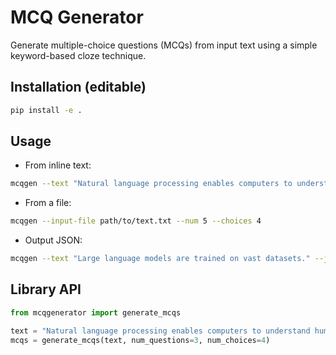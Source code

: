 MCQ Generator
=============

Generate multiple-choice questions (MCQs) from input text using a simple keyword-based cloze technique.

Installation (editable)
-----------------------

```bash
pip install -e .
```

Usage
-----

- From inline text:

```bash
mcqgen --text "Natural language processing enables computers to understand human language." --num 3 --choices 4
```

- From a file:

```bash
mcqgen --input-file path/to/text.txt --num 5 --choices 4
```

- Output JSON:

```bash
mcqgen --text "Large language models are trained on vast datasets." --json
```

Library API
-----------

```python
from mcqgenerator import generate_mcqs

text = "Natural language processing enables computers to understand human language."
mcqs = generate_mcqs(text, num_questions=3, num_choices=4)
```


